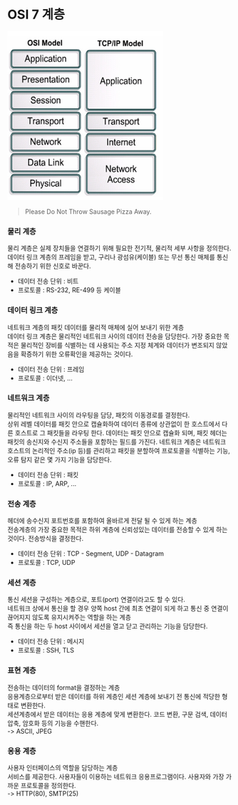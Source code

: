 # OSI 7 계층

<img src="./images/osi7.jpg" width="350px" height="380px"/>

> Please Do Not Throw Sausage Pizza Away.

### 물리 계층
물리 계층은 실제 장치들을 연결하기 위해 필요한 전기적, 물리적 세부 사항을 정의한다. <br>
데이터 링크 계층의 프레임을 받고, 구리나 광섬유(케이블) 또는 무선 통신 매체를 통신해 전송하기 위한 
신호로 바꾼다. 
- 데이터 전송 단위 : 비트
- 프로토콜 : RS-232, RE-499 등 케이블

### 데이터 링크 계층
네트워크 계층의 패킷 데이터를 물리적 매체에 실어 보내기 위한 계층<br>
데이터 링크 계층은 물리적인 네트워크 사이의 데이터 전송을 담당한다. 
가장 중요한 목적은 물리적인 장비를 식별하는 데 사용되는 주소 지정 체계와 데이터가 변조되지 않았음을 확증하기 위한 
오류확인을 제공하는 것이다. 
- 데이터 전송 단위 : 프레임
- 프로토콜 : 이더넷, ... 

### 네트워크 계층
물리적인 네트워크 사이의 라우팅을 담당, 패킷의 이동경로를 결정한다. <br>
상위 레벨 데이터를 패킷 안으로 캡슐화하여 데이터 종류에 상관없이 한 호스트에서 다른 호스트로 그 패킷들을 라우팅 한다.
데이터는 패킷 안으로 캡슐화 되며, 패킷 헤더는 패킷의 송신지와 수신지 주소들을 포함하는 필드를 가진다. 
네트워크 계층은 네트워크 호스트의 논리적인 주소(ip 등)를 관리하고 
패킷을 분할하여 프로토콜을 식별하는 기능, 오류 탐지 같은 몇 가지 기능을 담당한다.
- 데이터 전송 단위 : 패킷
- 프로토콜 : IP, ARP, ...

### 전송 계층
헤더에 송수신지 포트번호를 포함하여 올바르게 전달 될 수 있게 하는 계층<br>
전송계층의 가장 중요한 목적은 하위 계층에 신뢰성있는 데이터를 전송할 수 있게 하는 것이다. 
전송방식을 결정한다. 
- 데이터 전송 단위 : TCP - Segment, UDP - Datagram
- 프로토콜 : TCP, UDP

### 세션 계층
통신 세션을 구성하는 계층으로, 포트(port) 연결이라고도 할 수 있다. <br>
네트워크 상에서 통신을 할 경우 양쪽 host 간에 최초 연결이 되게 하고 통신 중 연결이 끊어지지 않도록 유지시켜주는 역할을 하는 계층<br>
즉 통신을 하는 두 host 사이에서 세션을 열고 닫고 관리하는 기능을 담당한다. 
- 데이터 전송 단위 : 메시지
- 프로토콜 : SSH, TLS

### 표현 계층
전송하는 데이터의 format을 결정하는 계층 <br>
응용계층으로부터 받은 데이터를 하위 계층인 세션 계층에 보내기 전 통신에 적당한 형태로 변환한다. <br>
세션계층에서 받은 데이터는 응용 계층에 맞게 변환한다. 
코드 변환, 구문 검색, 데이터 압축, 암호화 등의 기능을 수핸한다.<br>
-> ASCII, JPEG

### 응용 계층
사용자 인터페이스의 역할을 담당하는 계층 <br>
서비스를 제공한다. 사용자들이 이용하는 네트워크 응용프로그램이다. 사용자와 가장 가까운 프로토콜을 정의한다. <br>
-> HTTP(80), SMTP(25)

